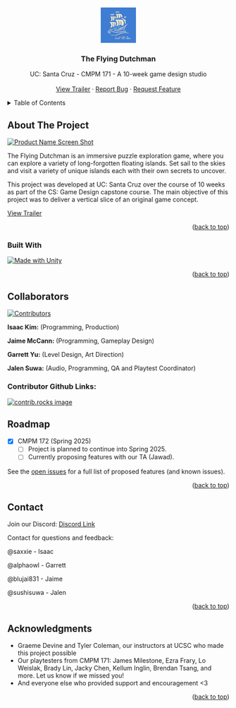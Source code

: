 <!-- Improved compatibility of back to top link: See: https://github.com/othneildrew/Best-README-Template/pull/73 -->
<a id="readme-top"></a>
<!--
*** Thanks for checking out the Best-README-Template. If you have a suggestion
*** that would make this better, please fork the repo and create a pull request
*** or simply open an issue with the tag "enhancement".
*** Don't forget to give the project a star!
*** Thanks again! Now go create something AMAZING! :D
-->



<!-- PROJECT SHIELDS -->
<!--
*** I'm using markdown "reference style" links for readability.
*** Reference links are enclosed in brackets [ ] instead of parentheses ( ).
*** See the bottom of this document for the declaration of the reference variables
*** for contributors-url, forks-url, etc. This is an optional, concise syntax you may use.
*** https://www.markdownguide.org/basic-syntax/#reference-style-links
-->
<!-- PROJECT LOGO -->
<br />
<div align="center">
  <a href="https://github.com/isaacwkm/TheFlyingDutchman">
    <img src="images/Lost_At_Sea_Longstar.png" alt="Logo" width="80" height="80">
  </a>

<h3 align="center">The Flying Dutchman</h3>

  <p align="center">
    UC: Santa Cruz - CMPM 171 - A 10-week game design studio
    <br />
    <br />
    <a href="https://github.com/isaacwkm/TheFlyingDutchman">View Trailer</a>
    &middot;
    <a href="https://github.com/isaacwkm/TheFlyingDutchman/issues/new?labels=bug&template=bug-report---.md">Report Bug</a>
    &middot;
    <a href="https://github.com/isaacwkm/TheFlyingDutchman/issues/new?labels=enhancement&template=feature-request---.md">Request Feature</a>
  </p>
</div>



<!-- TABLE OF CONTENTS -->
<details>
  <summary>Table of Contents</summary>
  <ol>
    <li>
      <a href="#about-the-project">About The Project</a>
      <ul>
        <li><a href="#built-with">Built With</a></li>
      </ul>
    </li>
    <li>
      <a href="#getting-started">Getting Started</a>
      <ul>
        <li><a href="#prerequisites">Prerequisites</a></li>
        <li><a href="#installation">Installation</a></li>
      </ul>
    </li>
    <li><a href="#usage">Usage</a></li>
    <li><a href="#roadmap">Roadmap</a></li>
    <li><a href="#contributing">Contributing</a></li>
    <li><a href="#license">License</a></li>
    <li><a href="#contact">Contact</a></li>
    <li><a href="#acknowledgments">Acknowledgments</a></li>
  </ol>
</details>



<!-- ABOUT THE PROJECT -->
## About The Project

[![Product Name Screen Shot][product-screenshot]](https://example.com)

The Flying Dutchman is an immersive puzzle exploration game, where you can explore a variety of long-forgotten floating islands. Set sail to the skies and visit a variety of unique islands each with their own secrets to uncover.

This project was developed at UC: Santa Cruz over the course of 10 weeks as part of the CS: Game Design capstone course. The main objective of this project was to deliver a vertical slice of an original game concept.

<a href="https://github.com/isaacwkm/TheFlyingDutchman">View Trailer</a>

<p align="right">(<a href="#readme-top">back to top</a>)</p>



### Built With

[![Made with Unity](https://img.shields.io/badge/Made%20with-Unity-57b9d3.svg?style=for-the-badge&logo=unity)](https://unity3d.com)

<p align="right">(<a href="#readme-top">back to top</a>)</p>



<!-- GETTING STARTED -->
## Collaborators
[![Contributors][contributors-shield]][contributors-url]

**Isaac Kim:** (Programming, Production)

**Jaime McCann:** (Programming, Gameplay Design)

**Garrett Yu:** (Level Design, Art Direction)

**Jalen Suwa:** (Audio, Programming, QA and Playtest Coordinator)

### Contributor Github Links:

<a href="https://github.com/isaacwkm/TheFlyingDutchman/graphs/contributors">
  <img src="https://contrib.rocks/image?repo=isaacwkm/TheFlyingDutchman" alt="contrib.rocks image" />
</a>

<!-- ROADMAP -->
## Roadmap

- [X] CMPM 172 (Spring 2025)
    - [ ] Project is planned to continue into Spring 2025.
    - [ ] Currently proposing features with our TA (Jawad).

See the [open issues](https://github.com/isaacwkm/TheFlyingDutchman/issues) for a full list of proposed features (and known issues).

<p align="right">(<a href="#readme-top">back to top</a>)</p>


<!-- CONTACT -->
## Contact

Join our Discord: [Discord Link](https://discord.gg/kFq6dWcs9c)

Contact for questions and feedback:

@saxxie - Isaac

@alphaowl - Garrett

@blujai831 - Jaime

@sushisuwa - Jalen


<p align="right">(<a href="#readme-top">back to top</a>)</p>



<!-- ACKNOWLEDGMENTS -->
## Acknowledgments

* Graeme Devine and Tyler Coleman, our instructors at UCSC who made this project possible
* Our playtesters from CMPM 171: James Milestone, Ezra Frary, Lo Weislak, Brady Lin, Jacky Chen, Kellum Inglin, Brendan Tsang, and more. Let us know if we missed you!
* And everyone else who provided support and encouragement <3

<p align="right">(<a href="#readme-top">back to top</a>)</p>



<!-- MARKDOWN LINKS & IMAGES -->
<!-- https://www.markdownguide.org/basic-syntax/#reference-style-links -->
[contributors-shield]: https://img.shields.io/github/contributors/isaacwkm/TheFlyingDutchman.svg?style=for-the-badge
[contributors-url]: https://github.com/isaacwkm/TheFlyingDutchman/graphs/contributors
[forks-shield]: https://img.shields.io/github/forks/isaacwkm/TheFlyingDutchman.svg?style=for-the-badge
[forks-url]: https://github.com/isaacwkm/TheFlyingDutchman/network/members
[stars-shield]: https://img.shields.io/github/stars/isaacwkm/TheFlyingDutchman.svg?style=for-the-badge
[stars-url]: https://github.com/isaacwkm/TheFlyingDutchman/stargazers
[issues-shield]: https://img.shields.io/github/issues/isaacwkm/TheFlyingDutchman.svg?style=for-the-badge
[issues-url]: https://github.com/isaacwkm/TheFlyingDutchman/issues
[license-shield]: https://img.shields.io/github/license/isaacwkm/TheFlyingDutchman.svg?style=for-the-badge
[license-url]: https://github.com/isaacwkm/TheFlyingDutchman/blob/master/LICENSE.txt
[linkedin-shield]: https://img.shields.io/badge/-LinkedIn-black.svg?style=for-the-badge&logo=linkedin&colorB=555
[linkedin-url]: https://linkedin.com/in/linkedin_username
[product-screenshot]: images/Screenshot_140.png
[Next.js]: https://img.shields.io/badge/next.js-000000?style=for-the-badge&logo=nextdotjs&logoColor=white
[Next-url]: https://nextjs.org/
[React.js]: https://img.shields.io/badge/React-20232A?style=for-the-badge&logo=react&logoColor=61DAFB
[React-url]: https://reactjs.org/
[Vue.js]: https://img.shields.io/badge/Vue.js-35495E?style=for-the-badge&logo=vuedotjs&logoColor=4FC08D
[Vue-url]: https://vuejs.org/
[Angular.io]: https://img.shields.io/badge/Angular-DD0031?style=for-the-badge&logo=angular&logoColor=white
[Angular-url]: https://angular.io/
[Svelte.dev]: https://img.shields.io/badge/Svelte-4A4A55?style=for-the-badge&logo=svelte&logoColor=FF3E00
[Svelte-url]: https://svelte.dev/
[Laravel.com]: https://img.shields.io/badge/Laravel-FF2D20?style=for-the-badge&logo=laravel&logoColor=white
[Laravel-url]: https://laravel.com
[Bootstrap.com]: https://img.shields.io/badge/Bootstrap-563D7C?style=for-the-badge&logo=bootstrap&logoColor=white
[Bootstrap-url]: https://getbootstrap.com
[JQuery.com]: https://img.shields.io/badge/jQuery-0769AD?style=for-the-badge&logo=jquery&logoColor=white
[JQuery-url]: https://jquery.com 
